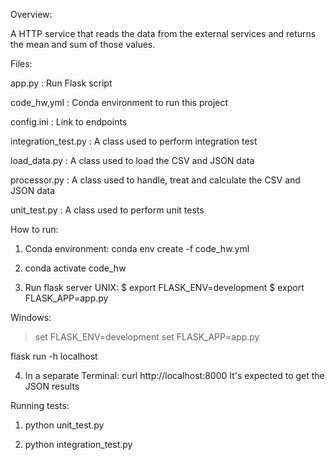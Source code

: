 Overview:

A HTTP service that reads the data from the external services and returns 
the mean and sum of those values.


Files:

app.py              :  Run Flask script

code_hw,yml         : Conda environment to run this project

config.ini          : Link to endpoints

integration_test.py : A class used to perform integration test

load_data.py        : A class used to load the CSV and JSON data

processor.py        : A class used to handle, treat and calculate the CSV and JSON data

unit_test.py        : A class used to perform unit tests


How to run:

1) Conda environment:
    conda env create -f code_hw.yml

2) conda activate code_hw

3) Run flask server
UNIX:
$ export FLASK_ENV=development
$ export FLASK_APP=app.py

Windows:
> set FLASK_ENV=development
> set FLASK_APP=app.py


flask run -h localhost

4) In a separate Terminal: curl http://localhost:8000
It's expected to get the JSON results


Running tests:
1) python unit_test.py

2) python integration_test.py